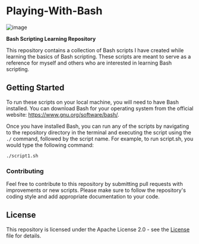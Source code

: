 # Playing-With-Bash

![image](https://user-images.githubusercontent.com/76171953/227779214-b2630f58-197f-4989-8985-840e23fa5d78.png)


**Bash Scripting Learning Repository**

This repository contains a collection of Bash scripts I have created while learning the basics of Bash scripting. These scripts are meant to serve as a reference for myself and others who are interested in learning Bash scripting.

## Getting Started
To run these scripts on your local machine, you will need to have Bash installed. You can download Bash for your operating system from the official website: https://www.gnu.org/software/bash/.

Once you have installed Bash, you can run any of the scripts by navigating to the repository directory in the terminal and executing the script using the `./` command, followed by the script name. For example, to run script.sh, you would type the following command:

```bash
./script1.sh
```
### Contributing
Feel free to contribute to this repository by submitting pull requests with improvements or new scripts. Please make sure to follow the repository's coding style and add appropriate documentation to your code.

## License
This repository is licensed under the Apache License 2.0 - see the [License](./License) file for details.





